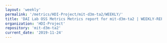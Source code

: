 ```yaml
---
layout: 'weekly'
permalink: '/metrics/HDI-Project/mit-d3m-ta2/WEEKLY/'
title: 'DAI Lab OSS Metrics Metrics report for mit-d3m-ta2 | WEEKLY-REPORT-2019-11-24'
organization: 'HDI-Project'
repository: 'mit-d3m-ta2'
current_date: '2019-11-24'
---
```

